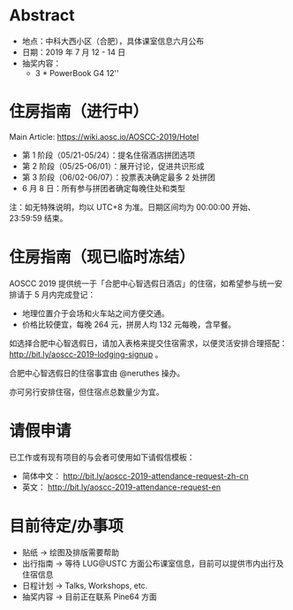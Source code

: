 <!-- TITLE: AOSCC 2019 -->
<!-- SUBTITLE: A quick summary of AOSCC 2019 -->

# Abstract

- 地点：中科大西小区（合肥），具体课室信息六月公布
- 日期：2019 年 7 月 12 - 14 日
- 抽奖内容：
	- 3 * PowerBook G4 12''

# 住房指南（进行中）

Main Article: https://wiki.aosc.io/AOSCC-2019/Hotel

- 第 1 阶段（05/21-05/24）：提名住宿酒店拼团选项
- 第 2 阶段（05/25-06/01）：展开讨论，促进共识形成
- 第 3 阶段（06/02-06/07）：投票表决确定最多 2 处拼团
- 6 月 8 日：所有参与拼团者确定每晚住处和类型

注：如无特殊说明，均以 UTC+8 为准。日期区间均为 00:00:00 开始、23:59:59 结束。

# 住房指南（现已临时冻结）

AOSCC 2019 提供统一于「合肥中心智选假日酒店」的住宿，如希望参与统一安排请于 5 月内完成登记：

- 地理位置介于会场和火车站之间方便交通。
- 价格比较便宜，每晚 264 元，拼房人均 132 元每晚，含早餐。

如选择合肥中心智选假日，请加入表格来提交住宿需求，以便灵活安排合理搭配：http://bit.ly/aoscc-2019-lodging-signup 。

合肥中心智选假日的住宿事宜由 @neruthes 操办。

亦可另行安排住宿，但住宿点总数量少为宜。

# 请假申请

已工作或有现有项目的与会者可使用如下请假信模板：

- 简体中文： http://bit.ly/aoscc-2019-attendance-request-zh-cn
- 英文： http://bit.ly/aoscc-2019-attendance-request-en

# 目前待定/办事项

- 贴纸 → 绘图及排版需要帮助
- 出行指南 → 等待 LUG@USTC 方面公布课室信息，目前可以提供市内出行及住宿信息
- 日程计划 → Talks, Workshops, etc.
- 抽奖内容 → 目前正在联系 Pine64 方面